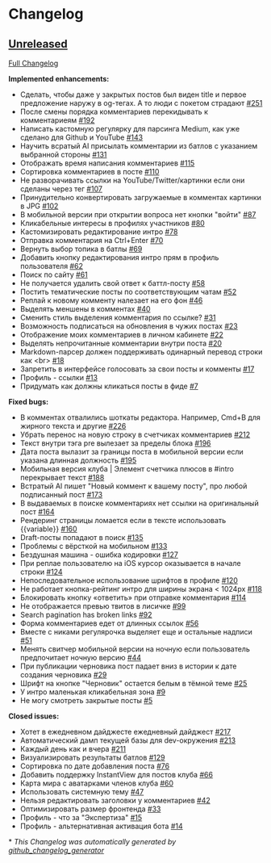 # Changelog

## [Unreleased](https://github.com/vas3k/vas3k.club/tree/HEAD)

[Full Changelog](https://github.com/vas3k/vas3k.club/compare/c3f7a94bc5e34f4a175bb95202f7b6a8278752db...HEAD)

**Implemented enhancements:**

- Сделать, чтобы даже у закрытых постов был виден title и первое предложение наружу в og-тегах. А то люди с покетом страдают [\#251](https://github.com/vas3k/vas3k.club/issues/251)
- После смены порядка комментариев перекидывать к комментариеям [\#192](https://github.com/vas3k/vas3k.club/issues/192)
- Написать кастомную регулярку для парсинга Medium, как уже сделано для Github и YouTube [\#143](https://github.com/vas3k/vas3k.club/issues/143)
- Научить всратый AI присылать комментарии из батлов с указанием выбранной стороны [\#131](https://github.com/vas3k/vas3k.club/issues/131)
- Отображать время написания комментариев [\#115](https://github.com/vas3k/vas3k.club/issues/115)
- Сортировка комментариев в посте [\#110](https://github.com/vas3k/vas3k.club/issues/110)
- Не разворачивать ссылки на YouTube/Twitter/картинки если они сделаны через тег [\#107](https://github.com/vas3k/vas3k.club/issues/107)
- Принудительно конвертировать загружаемые в комментах картинки в JPG [\#102](https://github.com/vas3k/vas3k.club/issues/102)
- В мобильной версии при открытии вопроса нет кнопки "войти"  [\#87](https://github.com/vas3k/vas3k.club/issues/87)
- Кликабельные интересы в профилях участников [\#80](https://github.com/vas3k/vas3k.club/issues/80)
- Кастомизировать редактирование интро [\#78](https://github.com/vas3k/vas3k.club/issues/78)
- Отправка комментария на Ctrl+Enter [\#70](https://github.com/vas3k/vas3k.club/issues/70)
- Вернуть выбор топика в батлы [\#69](https://github.com/vas3k/vas3k.club/issues/69)
- Добавить кнопку редактирования интро прям в профиль пользователя [\#62](https://github.com/vas3k/vas3k.club/issues/62)
- Поиск по сайту [\#61](https://github.com/vas3k/vas3k.club/issues/61)
- Не получается удалить свой ответ к баттл-посту [\#58](https://github.com/vas3k/vas3k.club/issues/58)
- Постить тематические посты по соответствующим чатам [\#52](https://github.com/vas3k/vas3k.club/issues/52)
- Реплай к новому комменту налезает на его фон [\#46](https://github.com/vas3k/vas3k.club/issues/46)
- Выделять меншены в комментах [\#40](https://github.com/vas3k/vas3k.club/issues/40)
- Сменить стиль выделения комментария по ссылке? [\#31](https://github.com/vas3k/vas3k.club/issues/31)
- Возможность подписаться на обновления в чужих постах [\#23](https://github.com/vas3k/vas3k.club/issues/23)
- Отображение моих комментариев в личном кабинете [\#22](https://github.com/vas3k/vas3k.club/issues/22)
- Выделять непрочитанные комментарии внутри поста [\#20](https://github.com/vas3k/vas3k.club/issues/20)
- Markdown-парсер должен поддерживать одинарный перевод строки как \<br\> [\#18](https://github.com/vas3k/vas3k.club/issues/18)
- Запретить в интерфейсе голосовать за свои посты и комменты [\#17](https://github.com/vas3k/vas3k.club/issues/17)
- Профиль - ссылки [\#13](https://github.com/vas3k/vas3k.club/issues/13)
- Придумать как должны кликаться посты в фиде [\#7](https://github.com/vas3k/vas3k.club/issues/7)

**Fixed bugs:**

- В комментах отвалились шоткаты редактора. Например, Cmd+B для жирного текста и другие [\#226](https://github.com/vas3k/vas3k.club/issues/226)
- Убрать перенос на новую строку в счетчиках комментариев [\#212](https://github.com/vas3k/vas3k.club/issues/212)
- Текст внутри тэга pre вылезает за пределы блока [\#196](https://github.com/vas3k/vas3k.club/issues/196)
- Дата поста вылазит за границы поста в мобильной версии если указана длинная должность [\#195](https://github.com/vas3k/vas3k.club/issues/195)
- Мобильная версия клуба | Элемент счетчика плюсов в \#intro перекрывает текст  [\#188](https://github.com/vas3k/vas3k.club/issues/188)
- Встратый AI пишет "Новый коммент к вашему посту", про любой подписанный пост [\#173](https://github.com/vas3k/vas3k.club/issues/173)
- В выдаваемых в поиске комментариях нет ссылки на оригинальный пост [\#164](https://github.com/vas3k/vas3k.club/issues/164)
- Рендеринг страницы ломается если в тексте использовать {{variable}} [\#160](https://github.com/vas3k/vas3k.club/issues/160)
- Draft-посты попадают в поиск [\#135](https://github.com/vas3k/vas3k.club/issues/135)
- Проблемы с вёрсткой  на мобильном [\#133](https://github.com/vas3k/vas3k.club/issues/133)
- Бездушная машина - ошибка кодировки [\#127](https://github.com/vas3k/vas3k.club/issues/127)
- При реплае пользователю на iOS курсор оказывается в начале строки [\#124](https://github.com/vas3k/vas3k.club/issues/124)
- Непоследовательное использование шрифтов в профиле [\#120](https://github.com/vas3k/vas3k.club/issues/120)
- Не работает кнопка-рейтинг интро для ширины экрана \< 1024px [\#118](https://github.com/vas3k/vas3k.club/issues/118)
- Блокировать кнопку «ответить» при отправке комментария [\#114](https://github.com/vas3k/vas3k.club/issues/114)
- Не отображается превью твитов в лисичке [\#99](https://github.com/vas3k/vas3k.club/issues/99)
- Search pagination has broken links [\#92](https://github.com/vas3k/vas3k.club/issues/92)
- Форма комментариев едет от длинных ссылок [\#56](https://github.com/vas3k/vas3k.club/issues/56)
- Вместе с никами регулярочка выделяет еще и остальные надписи [\#51](https://github.com/vas3k/vas3k.club/issues/51)
- Менять свитчер мобильной версии на ночную если пользователь предпочитает ночную версию [\#44](https://github.com/vas3k/vas3k.club/issues/44)
- При публикации черновика пост падает вниз в истории к дате создания черновика [\#29](https://github.com/vas3k/vas3k.club/issues/29)
- Шрифт на кнопке "Черновик" остается белым в тёмной теме  [\#25](https://github.com/vas3k/vas3k.club/issues/25)
- У интро маленькая кликабельная зона [\#9](https://github.com/vas3k/vas3k.club/issues/9)
- Не могу смотреть закрытые посты [\#5](https://github.com/vas3k/vas3k.club/issues/5)

**Closed issues:**

- Хотет в ежедневном дайджесте ежедневный дайджест [\#217](https://github.com/vas3k/vas3k.club/issues/217)
- Автоматический дамп текущей базы для dev-окружения [\#213](https://github.com/vas3k/vas3k.club/issues/213)
- Каждый день как и вчера [\#211](https://github.com/vas3k/vas3k.club/issues/211)
- Визуализировать результаты батлов [\#129](https://github.com/vas3k/vas3k.club/issues/129)
- Сортировка по дате добавления поста [\#76](https://github.com/vas3k/vas3k.club/issues/76)
- Добавить поддержку InstantView для постов клуба [\#66](https://github.com/vas3k/vas3k.club/issues/66)
- Карта мира с аватарками членов клуба [\#60](https://github.com/vas3k/vas3k.club/issues/60)
- Использовать системную тему [\#47](https://github.com/vas3k/vas3k.club/issues/47)
- Нельзя редактировать заголовки у комментариев [\#42](https://github.com/vas3k/vas3k.club/issues/42)
- Оптимизировать размер фронтенда [\#33](https://github.com/vas3k/vas3k.club/issues/33)
- Профиль - что за "Экспертиза" [\#15](https://github.com/vas3k/vas3k.club/issues/15)
- Профиль - альтернативная активация бота [\#14](https://github.com/vas3k/vas3k.club/issues/14)



\* *This Changelog was automatically generated by [github_changelog_generator](https://github.com/github-changelog-generator/github-changelog-generator)*
